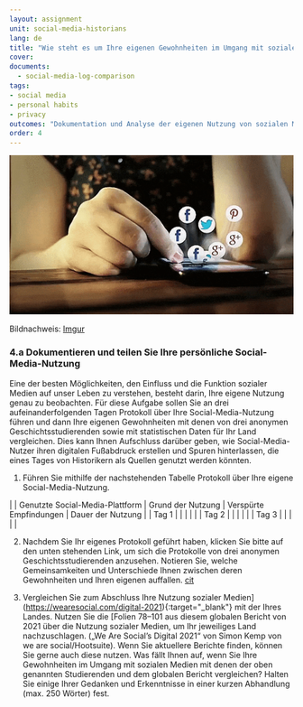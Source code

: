 ```yaml
---
layout: assignment
unit: social-media-historians
lang: de
title: "Wie steht es um Ihre eigenen Gewohnheiten im Umgang mit sozialen Medien?"
cover:
documents:
  - social-media-log-comparison
tags:
- social media
- personal habits
- privacy
outcomes: "Dokumentation und Analyse der eigenen Nutzung von sozialen Medien"
order: 4
---
```


![Scrolling](https://raw.githubusercontent.com/C2DH/ranketwo/master/assets/images/social-media/Scrolling.gif)

Bildnachweis: [Imgur](https://imgur.com/dqSRAaT)


<!-- more -->
<!-- briefing-student -->

### 4.a Dokumentieren und teilen Sie Ihre persönliche Social-Media-Nutzung
<!-- section-contents -->
Eine der besten Möglichkeiten, den Einfluss und die Funktion sozialer Medien auf unser Leben zu verstehen, besteht darin, Ihre eigene Nutzung genau zu beobachten. Für diese Aufgabe sollen Sie an drei aufeinanderfolgenden Tagen Protokoll über Ihre Social-Media-Nutzung führen und dann Ihre eigenen Gewohnheiten mit denen von drei anonymen Geschichtsstudierenden sowie mit statistischen Daten für Ihr Land vergleichen. Dies kann Ihnen Aufschluss darüber geben, wie Social-Media-Nutzer ihren digitalen Fußabdruck erstellen und Spuren hinterlassen, die eines Tages von Historikern als Quellen genutzt werden könnten.

1. Führen Sie mithilfe der nachstehenden Tabelle Protokoll über Ihre eigene Social-Media-Nutzung.

| | Genutzte Social-Media-Plattform | Grund der Nutzung | Verspürte Empfindungen | Dauer der Nutzung |
| Tag&nbsp;1 | | | | |
| Tag&nbsp;2 | | | | |
| Tag&nbsp;3 | | | | |

2. Nachdem Sie Ihr eigenes Protokoll geführt haben, klicken Sie bitte auf den unten stehenden Link, um sich die Protokolle von drei anonymen Geschichtsstudierenden anzusehen. Notieren Sie, welche Gemeinsamkeiten und Unterschiede Ihnen zwischen deren Gewohnheiten und Ihren eigenen auffallen.
[cit](social-media-log-comparison)

3. Vergleichen Sie zum Abschluss Ihre Nutzung sozialer Medien](https://wearesocial.com/digital-2021){:target="_blank"} mit der Ihres Landes. Nutzen Sie die [Folien 78–101 aus diesem globalen Bericht von 2021 über die Nutzung sozialer Medien, um Ihr jeweiliges Land nachzuschlagen. („We Are Social’s Digital 2021“ von Simon Kemp von we are social/Hootsuite). Wenn Sie aktuellere Berichte finden, können Sie gerne auch diese nutzen. Was fällt Ihnen auf, wenn Sie Ihre Gewohnheiten im Umgang mit sozialen Medien mit denen der oben genannten Studierenden und dem globalen Bericht vergleichen? Halten Sie einige Ihrer Gedanken und Erkenntnisse in einer kurzen Abhandlung (max. 250 Wörter) fest.

<!-- briefing-teacher -->
